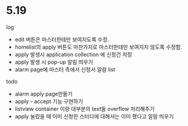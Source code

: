 # 5.19
log
 - edit 버튼은 마스터한테만 보여지도록 수정.  
 - homelist의 apply 버튼도 마찬가지로 마스터한테만 보여지지 않도록 수정함.  
 - apply 발생시 application collection 에 신청건 저장
 - apply 발생 시 pop-up 알림 띄우기 
 - alarm page에 마스터 측에서 신청서 알람 list 

todo
 - alarm apply page만들기 
 - apply - accept 기능 구현하기 
 - listview container 이랑 대부분의 text들 overflow 처리해주기 
 - apply 눌렀을 때 이미 신청한 스터디에 대해서는 이미 했다고 알람 띄우기 
